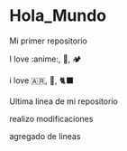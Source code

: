 # Hola_Mundo

Mi primer repositorio

I love :anime:, :pizza:, :camping:

i love 🇦🇷, 🐶, 🐈‍⬛

Ultima linea de mi repositorio

realizo modificaciones 

agregado de lineas
